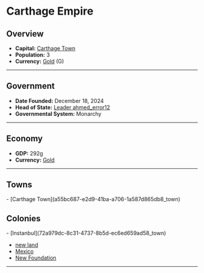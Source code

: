 <!--UNDEDITED FILE, remove this entire line if this file has been edited!-->
# <!--NAME-->Carthage Empire<!--NAME-->

## Overview

- **Capital:** <!--CAPITAL_LINK-->[Carthage Town](a55bc687-e2d9-41ba-a706-1a587d865db8_town)<!--CAPITAL_LINK-->
- **Population:** <!--POPULATION-->3<!--POPULATION-->
- **Currency:** <!--CURRENCY_LINK-->[Gold](Gold_currency)<!--CURRENCY_LINK--> (<!--CURRENCY_ABV-->G<!--CURRENCY_ABV-->)

---

## Government

- **Date Founded:** <!--FOUNDED-->December 18, 2024<!--FOUNDED-->
- **Head of State:** <!--LEADER_TITLE_LINK-->[Leader ahmed_error12](ahmed_error12_user)<!--LEADER_TITLE_LINK-->
- **Governmental System:** <!--GOVERNMENT-->Monarchy<!--GOVERNMENT-->

---

## Economy

- **GDP:** <!--GDP-->292g<!--GDP-->
- **Currency:** <!--CURRENCY_LINK-->[Gold](Gold_currency)<!--CURRENCY_LINK-->

---

## Towns

<!--TOWNS-->- [Carthage Town](a55bc687-e2d9-41ba-a706-1a587d865db8_town)<!--TOWNS-->

## Colonies

<!--COLONIES-->- [Instanbul](72a979dc-8c31-4737-8b5d-ec6ed659ad58_town)
- [new land](8e577884-451f-4766-8f53-08613fe19895_town)
- [Mexico](79a65f7d-ccf2-4c0d-89b9-8a296a6a3bf6_town)
- [New Foundation](64ce27e6-3c9d-464d-8ccc-d1cf5a10e1b7_town)<!--COLONIES-->

---
